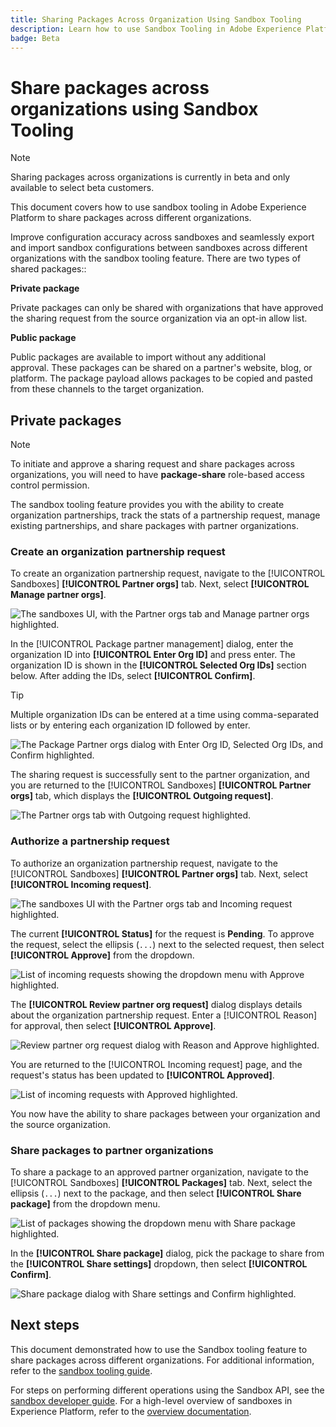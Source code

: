 ```yaml
---
title: Sharing Packages Across Organization Using Sandbox Tooling
description: Learn how to use Sandbox Tooling in Adobe Experience Platform to share packages across different organizations.
badge: Beta
---
```

# Share packages across organizations using Sandbox Tooling

>[!NOTE]
>
>Sharing packages across organizations is currently in beta and only available to select beta customers.

This document covers how to use sandbox tooling in Adobe Experience Platform to share packages across different organizations.

Improve configuration accuracy across sandboxes and seamlessly export and import sandbox configurations between sandboxes across different organizations with the sandbox tooling feature. There are two types of shared packages::

**Private package**

Private packages can only be shared with organizations that have approved the sharing request from the source organization via an opt-in allow list.

**Public package**

Public packages are available to import without any additional approval. These packages can be shared on a partner's website, blog, or platform. The package payload allows packages to be copied and pasted from these channels to the target organization.

## Private packages

>[!NOTE]
>
>To initiate and approve a sharing request and share packages across organizations, you will need to have **package-share** role-based access control permission.

The sandbox tooling feature provides you with the ability to create organization partnerships, track the stats of a partnership request, manage existing partnerships, and share packages with partner organizations.

### Create an organization partnership request

To create an organization partnership request, navigate to the [!UICONTROL Sandboxes] **[!UICONTROL Partner orgs]** tab. Next, select **[!UICONTROL Manage partner orgs]**.

![The sandboxes UI, with the Partner orgs tab and Manage partner orgs highlighted.](../images/ui/sandbox-tooling/private-manage-partner-orgs.png)

In the [!UICONTROL Package partner management] dialog, enter the organization ID into **[!UICONTROL Enter Org ID]** and press enter. The organization ID is shown in the **[!UICONTROL Selected Org IDs]** section below. After adding the IDs, select **[!UICONTROL Confirm]**.

>[!TIP]
>
>Multiple organization IDs can be entered at a time using comma-separated lists or by entering each organization ID followed by enter.

![The Package Partner orgs dialog with Enter Org ID, Selected Org IDs, and Confirm highlighted.](../images/ui/sandbox-tooling/private-enter-org-id.png)

The sharing request is successfully sent to the partner organization, and you are returned to the [!UICONTROL Sandboxes] **[!UICONTROL Partner orgs]** tab, which displays the **[!UICONTROL Outgoing request]**.

![The Partner orgs tab with Outgoing request highlighted.](../images/ui/sandbox-tooling/private-outgoing-request.png)

### Authorize a partnership request

To authorize an organization partnership request, navigate to the [!UICONTROL Sandboxes] **[!UICONTROL Partner orgs]** tab. Next, select **[!UICONTROL Incoming request]**.

![The sandboxes UI with the Partner orgs tab and Incoming request highlighted.](../images/ui/sandbox-tooling/private-authorise-partner-org.png)

The current **[!UICONTROL Status]** for the request is **Pending**. To approve the request, select the ellipsis (`...`) next to the selected request, then select **[!UICONTROL Approve]** from the dropdown.

![List of incoming requests showing the dropdown menu with Approve highlighted.](../images/ui/sandbox-tooling/private-approve-partner-org.png)

The **[!UICONTROL Review partner org request]** dialog displays details about the organization partnership request. Enter a [!UICONTROL Reason] for approval, then select **[!UICONTROL Approve]**.

![Review partner org request dialog with Reason and Approve highlighted.](../images/ui/sandbox-tooling/private-approval-partner-org.png)

You are returned to the [!UICONTROL Incoming request] page, and the request's status has been updated to **[!UICONTROL Approved]**.

![List of incoming requests with Approved highlighted.](../images/ui/sandbox-tooling/private-approved-partner-org.png)

You now have the ability to share packages between your organization and the source organization.

### Share packages to partner organizations

To share a package to an approved partner organization, navigate to the [!UICONTROL Sandboxes] **[!UICONTROL Packages]** tab. Next, select the ellipsis (`...`) next to the package, and then select **[!UICONTROL Share package]** from the dropdown menu.

![List of packages showing the dropdown menu with Share package highlighted.](../images/ui/sandbox-tooling/private-share-package.png)

In the **[!UICONTROL Share package]** dialog, pick the package to share from the **[!UICONTROL Share settings]** dropdown, then select **[!UICONTROL Confirm]**.

![Share package dialog with Share settings and Confirm highlighted.](../images/ui/sandbox-tooling/private-share-package-confirm.png)

## Next steps

This document demonstrated how to use the Sandbox tooling feature to share packages across different organizations. For additional information, refer to the [sandbox tooling guide](../ui/sandbox-tooling.md).

For steps on performing different operations using the Sandbox API, see the [sandbox developer guide](../api/getting-started.md). For a high-level overview of sandboxes in Experience Platform, refer to the [overview documentation](../home.md).
